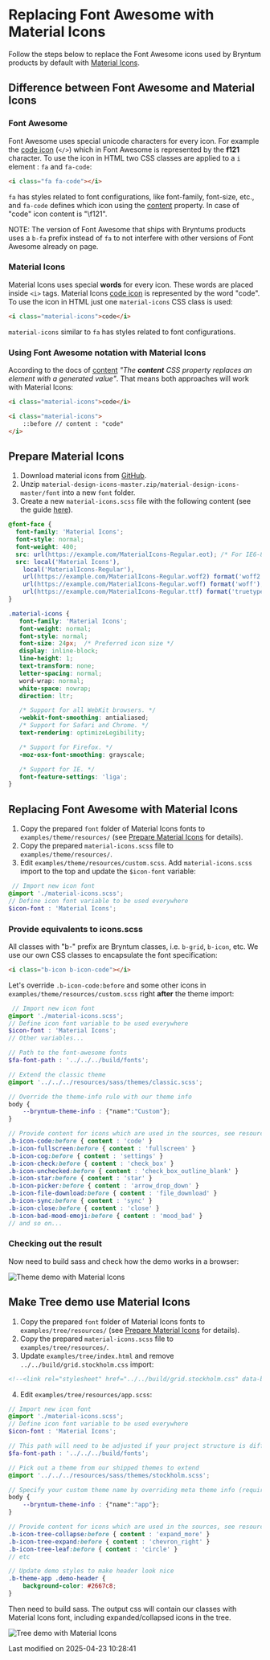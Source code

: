 # Replacing Font Awesome with Material Icons
Follow the steps below to replace the Font Awesome icons used by Bryntum products by default with
[Material Icons](https://fonts.google.com/icons?selected=Material+Icons).

## Difference between Font Awesome and Material Icons

### Font Awesome
Font Awesome uses special unicode characters for every icon. For example the [code icon](https://fontawesome.com/icons/code?style=solid) (```</>```)
which in Font Awesome  is represented by the **f121** character. To use the icon in HTML two CSS classes are applied to a `i` element : `fa` and `fa-code`:

```html
<i class="fa fa-code"></i>
```

`fa` has styles related to font configurations, like font-family, font-size, etc., and `fa-code` defines which icon using the
[content](https://developer.mozilla.org/en-US/docs/Web/CSS/content) property. In case of "code" icon content is "\f121".

NOTE: The version of Font Awesome that ships with Bryntums products uses a `b-fa` prefix instead of `fa` to not interfere with other versions of Font Awesome already on page.

### Material Icons
Material Icons uses special **words** for every icon. These words are placed inside `<i>` tags. Material Icons
[code icon](https://material.io/resources/icons/?search=code&icon=code&style=baseline) is represented by the word "code".
To use the icon in HTML just one `material-icons` CSS class is used:

```html
<i class="material-icons">code</i>
```

`material-icons` similar to `fa` has styles related to font configurations.

### Using Font Awesome notation with Material Icons

According to the docs of [content](https://developer.mozilla.org/en-US/docs/Web/CSS/content)
*"The **content** CSS property replaces an element with a generated value"*. That means both approaches will work with Material Icons:

```html
<i class="material-icons">code</i>

<i class="material-icons">
    ::before // content : "code"
</i>
```

## Prepare Material Icons

1. Download material icons from [GitHub](https://github.com/google/material-design-icons).
2. Unzip `material-design-icons-master.zip/material-design-icons-master/font` into a new `font` folder.
3. Create a new `material-icons.scss` file with the following content (see the guide [here](https://google.github.io/material-design-icons/#icon-images-for-the-web)).

```scss
@font-face {
  font-family: 'Material Icons';
  font-style: normal;
  font-weight: 400;
  src: url(https://example.com/MaterialIcons-Regular.eot); /* For IE6-8 */
  src: local('Material Icons'),
    local('MaterialIcons-Regular'),
    url(https://example.com/MaterialIcons-Regular.woff2) format('woff2'),
    url(https://example.com/MaterialIcons-Regular.woff) format('woff'),
    url(https://example.com/MaterialIcons-Regular.ttf) format('truetype');
}

.material-icons {
   font-family: 'Material Icons';
   font-weight: normal;
   font-style: normal;
   font-size: 24px;  /* Preferred icon size */
   display: inline-block;
   line-height: 1;
   text-transform: none;
   letter-spacing: normal;
   word-wrap: normal;
   white-space: nowrap;
   direction: ltr;

   /* Support for all WebKit browsers. */
   -webkit-font-smoothing: antialiased;
   /* Support for Safari and Chrome. */
   text-rendering: optimizeLegibility;

   /* Support for Firefox. */
   -moz-osx-font-smoothing: grayscale;

   /* Support for IE. */
   font-feature-settings: 'liga';
}
```

## Replacing Font Awesome with Material Icons

1. Copy the prepared `font` folder of Material Icons fonts to `examples/theme/resources/` (see [Prepare Material Icons](#Grid/guides/customization/iconfont.md#prepare-material-icons) for details).
2. Copy the prepared `material-icons.scss` file to `examples/theme/resources/`.
3. Edit `examples/theme/resources/custom.scss`. Add `material-icons.scss` import to the top and update the `$icon-font` variable:

```scss
 // Import new icon font
@import './material-icons.scss';
// Define icon font variable to be used everywhere
$icon-font : 'Material Icons';
```

### Provide equivalents to icons.scss

All classes with "b-" prefix are Bryntum classes, i.e. `b-grid`, `b-icon`, etc. We use our own CSS classes to encapsulate the font specification:

```html
<i class="b-icon b-icon-code"></i>
```

Let's override `.b-icon-code:before` and some other icons in `examples/theme/resources/custom.scss` right **after** the theme import:

```scss
 // Import new icon font
@import './material-icons.scss';
// Define icon font variable to be used everywhere
$icon-font : 'Material Icons';
// Other variables...

// Path to the font-awesome fonts
$fa-font-path : '../../../build/fonts';

// Extend the classic theme
@import '../../../resources/sass/themes/classic.scss';

// Override the theme-info rule with our theme info
body {
    --bryntum-theme-info : {"name":"Custom"};
}

// Provide content for icons which are used in the sources, see resources/core-sass/icons.scss
.b-icon-code:before { content : 'code' }
.b-icon-fullscreen:before { content : 'fullscreen' }
.b-icon-cog:before { content : 'settings' }
.b-icon-check:before { content : 'check_box' }
.b-icon-unchecked:before { content : 'check_box_outline_blank' }
.b-icon-star:before { content : 'star' }
.b-icon-picker:before { content : 'arrow_drop_down' }
.b-icon-file-download:before { content : 'file_download' }
.b-icon-sync:before { content : 'sync' }
.b-icon-close:before { content : 'close' }
.b-icon-bad-mood-emoji:before { content : 'mood_bad' }
// and so on...
```

### Checking out the result

Now need to build sass and check how the demo works in a browser:

<img src="Grid/theme-demo-with-material-icons.png" style="max-width : 512px" alt="Theme demo with Material Icons">

## Make Tree demo use Material Icons

1. Copy the prepared `font` folder of Material Icons fonts to `examples/tree/resources/` (see [Prepare Material Icons](#Grid/guides/customization/iconfont.md#prepare-material-icons) for details).
2. Copy the prepared `material-icons.scss` file to `examples/tree/resources/`.
3. Update `examples/tree/index.html` and remove `../../build/grid.stockholm.css` import:

```html
<!--<link rel="stylesheet" href="../../build/grid.stockholm.css" data-bryntum-theme>-->
```

4. Edit `examples/tree/resources/app.scss`:

```scss
// Import new icon font
@import './material-icons.scss';
// Define icon font variable to be used everywhere
$icon-font : 'Material Icons';

// This path will need to be adjusted if your project structure is different
$fa-font-path : '../../../build/fonts';

// Pick out a theme from our shipped themes to extend
@import '../../../resources/sass/themes/stockholm.scss';

// Specify your custom theme name by overriding meta theme info (required)
body {
    --bryntum-theme-info : {"name":"app"};
}

// Provide content for icons which are used in the sources, see resources/core-sass/icons.scss
.b-icon-tree-collapse:before { content : 'expand_more' }
.b-icon-tree-expand:before { content : 'chevron_right' }
.b-icon-tree-leaf:before { content : 'circle' }
// etc

// Update demo styles to make header look nice
.b-theme-app .demo-header {
    background-color: #2667c8;
}
```

Then need to build sass. The output css will contain our classes with Material Icons font, including expanded/collapsed icons in the tree.

<img src="Grid/tree-demo-with-material-icons.png" style="max-width : 512px" alt="Tree demo with Material Icons">


<p class="last-modified">Last modified on 2025-04-23 10:28:41</p>